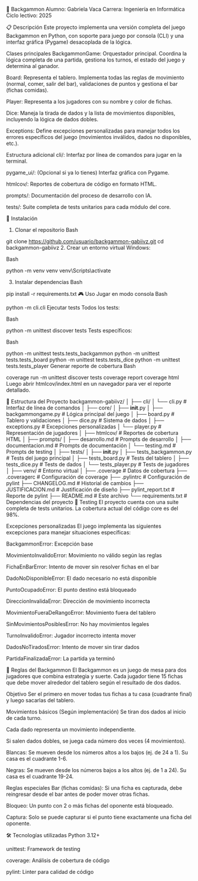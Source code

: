 🎲 Backgammon
Alumno: Gabriela Vaca 
Carrera: Ingeniería en Informática 
Ciclo lectivo: 2025

📋 Descripción
Este proyecto implementa una versión completa del juego Backgammon en Python, con soporte para juego por consola (CLI) y una interfaz gráfica (Pygame) desacoplada de la lógica.

Clases principales
BackgammonGame: Orquestador principal. Coordina la lógica completa de una partida, gestiona los turnos, el estado del juego y determina al ganador.

Board: Representa el tablero. Implementa todas las reglas de movimiento (normal, comer, salir del bar), validaciones de puntos y gestiona el bar (fichas comidas).

Player: Representa a los jugadores con su nombre y color de fichas.

Dice: Maneja la tirada de dados y la lista de movimientos disponibles, incluyendo la lógica de dados dobles.

Exceptions: Define excepciones personalizadas para manejar todos los errores específicos del juego (movimientos inválidos, dados no disponibles, etc.).

Estructura adicional
cli/: Interfaz por línea de comandos para jugar en la terminal.

pygame_ui/: (Opcional si ya lo tienes) Interfaz gráfica con Pygame.

htmlcov/: Reportes de cobertura de código en formato HTML.

prompts/: Documentación del proceso de desarrollo con IA.

tests/: Suite completa de tests unitarios para cada módulo del core.

🚀 Instalación
1. Clonar el repositorio
Bash

git clone https://github.com/usuario/backgammon-gabiivz.git
cd backgammon-gabiivz
2. Crear un entorno virtual
Windows:

Bash

python -m venv venv
venv\Scripts\activate

3. Instalar dependencias
Bash

pip install -r requirements.txt
🎮 Uso
Jugar en modo consola
Bash

python -m cli.cli
Ejecutar tests
Todos los tests:

Bash

python -m unittest discover tests
Tests específicos:

Bash

python -m unittest tests.tests_backgammon
python -m unittest tests.tests_board
python -m unittest tests.tests_dice
python -m unittest tests.tests_player
Generar reporte de cobertura
Bash

coverage run -m unittest discover tests
coverage report
coverage html
Luego abrir htmlcov/index.html en un navegador para ver el reporte detallado.

📁 Estructura del Proyecto
backgammon-gabiivz/
│
├── cli/
│   └── cli.py                 # Interfaz de línea de comandos
│
├── core/
│   ├── __init__.py
│   ├── backgammongame.py      # Lógica principal del juego
│   ├── board.py               # Tablero y validaciones
│   ├── dice.py                # Sistema de dados
│   ├── exceptions.py          # Excepciones personalizadas
│   └── player.py              # Representación de jugadores
│
├── htmlcov/                   # Reportes de cobertura HTML
│
├── prompts/
│   ├── desarrollo.md          # Prompts de desarrollo
│   ├── documentacion.md       # Prompts de documentación
│   └── testing.md             # Prompts de testing
│
├── tests/
│   ├── __init__.py
│   ├── tests_backgammon.py    # Tests del juego principal
│   ├── tests_board.py         # Tests del tablero
│   ├── tests_dice.py          # Tests de dados
│   └── tests_player.py        # Tests de jugadores
│
├── venv/                      # Entorno virtual
│
├── .coverage                  # Datos de cobertura
├── .coveragerc                # Configuración de coverage
├── .pylintrc                  # Configuración de pylint
├── CHANGELOG.md               # Historial de cambios
├── JUSTIFICACION.md           # Justificación de diseño
├── pylint_report.txt          # Reporte de pylint
├── README.md                  # Este archivo
└── requirements.txt           # Dependencias del proyecto
🧪 Testing
El proyecto cuenta con una suite completa de tests unitarios. La cobertura actual del código core es del 98%.

Excepciones personalizadas
El juego implementa las siguientes excepciones para manejar situaciones específicas:

BackgammonError: Excepción base

MovimientoInvalidoError: Movimiento no válido según las reglas

FichaEnBarError: Intento de mover sin resolver fichas en el bar

DadoNoDisponibleError: El dado necesario no está disponible

PuntoOcupadoError: El punto destino está bloqueado

DireccionInvalidaError: Dirección de movimiento incorrecta

MovimientoFueraDeRangoError: Movimiento fuera del tablero

SinMovimientosPosiblesError: No hay movimientos legales

TurnoInvalidoError: Jugador incorrecto intenta mover

DadosNoTiradosError: Intento de mover sin tirar dados

PartidaFinalizadaError: La partida ya terminó

🎯 Reglas del Backgammon
El Backgammon es un juego de mesa para dos jugadores que combina estrategia y suerte. Cada jugador tiene 15 fichas que debe mover alrededor del tablero según el resultado de dos dados.

Objetivo
Ser el primero en mover todas tus fichas a tu casa (cuadrante final) y luego sacarlas del tablero.

Movimientos básicos (Según implementación)
Se tiran dos dados al inicio de cada turno.

Cada dado representa un movimiento independiente.

Si salen dados dobles, se juega cada número dos veces (4 movimientos).

Blancas: Se mueven desde los números altos a los bajos (ej. de 24 a 1). Su casa es el cuadrante 1-6.

Negras: Se mueven desde los números bajos a los altos (ej. de 1 a 24). Su casa es el cuadrante 19-24.

Reglas especiales
Bar (fichas comidas): Si una ficha es capturada, debe reingresar desde el bar antes de poder mover otras fichas.

Bloqueo: Un punto con 2 o más fichas del oponente está bloqueado.

Captura: Solo se puede capturar si el punto tiene exactamente una ficha del oponente.

🛠️ Tecnologías utilizadas
Python 3.12+

unittest: Framework de testing

coverage: Análisis de cobertura de código

pylint: Linter para calidad de código


